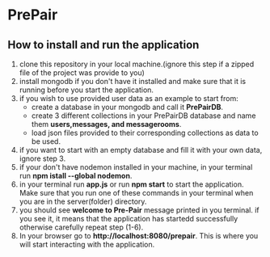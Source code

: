 # PrePair
## How to install and run the application
1. clone this repository in your local machine.(ignore this step if a zipped file of the project was provide to you)
2. install mongodb if you don't have it installed and make sure that it is running before you start the application.
3. if you wish to use provided user data as an example to start from:
    - create a database in your mongodb and call it **PrePairDB**.
    - create 3 different collections in your PrePairDB database and name them **users,messages, and messagerooms**.
    - load json files provided to their corresponding collections as data to be used.
4. if you want to start with an empty database and fill it with your own data, ignore step 3.
5. if your don't have nodemon installed in your machine, in your terminal run **npm istall --global nodemon**.
6. in your terminal run **app.js** or run **npm start** to start the application. Make sure that you run one of these commands in your terminal when you are in the server(folder) directory.
7. you should see **welcome to Pre-Pair** message printed in you terminal. if you see it, it means that the application has startedd successfully otherwise carefully repeat step (1-6).
8. In your browser go to **http://localhost:8080/prepair**. This is where you will start interacting with the application.